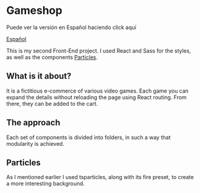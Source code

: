 # Gameshop
Puede ver la versión en Español haciendo click aquí

[Español](README_es.md)

This is my second Front-End project. I used React and Sass for the styles, as well as the components [Particles](https://www.npmjs.com/package/react-tsparticles).

## What is it about?
It is a fictitious e-commerce of various video games. Each game you can expand the details without reloading the page using React routing. From there, they can be added to the cart.


## The approach
Each set of components is divided into folders, in such a way that modularity is achieved.

## Particles
As I mentioned earlier I used tsparticles, along with its fire preset, to create a more interesting background.
